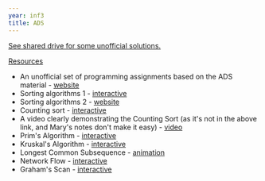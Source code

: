 ```yaml
---
year: inf3
title: ADS
---
```


<u>See shared drive for some unofficial solutions.</u>

<u>Resources</u>

*   An unofficial set of programming assignments based on the ADS material - [website](http://uoeadspractice.wordpress.com/)
*   Sorting algorithms 1 - [interactive](http://www.bluffton.edu/~nesterd/java/SortingDemo.html)
*   Sorting algorithms 2 - [website](http://www.sorting-algorithms.com/)
*   Counting sort - [interactive](http://www.cs.miami.edu/~burt/learning/Csc517.091/workbook/countingsort.html)
*   A video clearly demonstrating the Counting Sort (as it's not in the above link, and Mary's notes don't make it easy) - [video](http://youtu.be/_q0OOXo4l7E)
*   Prim's Algorithm - [interactive](http://students.ceid.upatras.gr/~papagel/project/prim.htm)
*   Kruskal's Algorithm - [interactive](http://students.ceid.upatras.gr/~papagel/project/kruskal.htm)
*   Longest Common Subsequence - [animation](http://wordaligned.org/articles/longest-common-subsequence)
*   Network Flow - [interactive](http://www-b2.is.tokushima-u.ac.jp/~ikeda/suuri/maxflow/Maxflow.shtml)
*   Graham's Scan - [interactive](http://riot.ieor.berkeley.edu/riot/Applications/ConvexHull/CHApplet.html)
